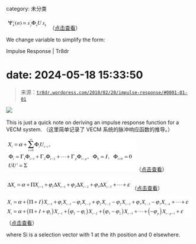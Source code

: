 category: 未分类

![](img/f6d46f1dcd1cb9b46288a987c6929417.png "Screen shot 2010-02-20 at 11.53.29 AM")（[点击查看](https://tr8dr.wordpress.com/wp-content/uploads/2010/02/screen-shot-2010-02-20-at-11-53-29-am.png)）

We change variable to simplify the form:

Impulse Response | Tr8dr

# date: 2024-05-18 15:33:50

> 来源：[`tr8dr.wordpress.com/2010/02/20/impulse-response/#0001-01-01`](https://tr8dr.wordpress.com/2010/02/20/impulse-response/#0001-01-01)

![](https://tr8dr.wordpress.com/wp-content/uploads/2010/02/screen-shot-2010-02-20-at-11-44-05-am.png)

This is just a quick note on deriving an impulse response function for a VECM system. （这里简单记录了 VECM 系统的脉冲响应函数的推导。）

![](img/121f46d2ca70a9688236817f291a490f.png "Recursive formulation")（[点击查看](https://tr8dr.wordpress.com/wp-content/uploads/2010/02/screen-shot-2010-02-20-at-11-47-18-am.png)）

![](img/5d63baae20decb58df54fb9502d6f29a.png "VECM")（[点击查看](https://tr8dr.wordpress.com/wp-content/uploads/2010/02/screen-shot-2010-02-20-at-11-40-57-am.png)）

![](img/cc6876cd291727ba33379637191e83b3.png "VECM to VAR form")（[点击查看](https://tr8dr.wordpress.com/wp-content/uploads/2010/02/screen-shot-2010-02-20-at-11-42-10-am.png)）

where Si is a selection vector with 1 at the ith position and 0 elsewhere.

<!--yml

We determine the partial derivative of ∂vj / ∂vk  (i.e. the impact of a change in the kth variable on the ith) after n time periods (t+n) to be:

Starting with a simplified VECM:（以一个简化的 VECM 为例：）

February 20, 2010 · 12:10 pm

Normally the cholesky decomposition is used to orthogonalize the covariance (U U’ = Σ), however other decompositions can be used, providing different measures of  response such as the Bernanke-Sims approach.（通常使用奇异值分解来正交化协方差（U U’ = Σ），然而也可以使用其他分解方法，提供不同的响应度量，如伯南克-西姆斯方法。）

Convert this into a form expressing in terms of X instead of ΔX:（将此转换为用 X 表示而不是ΔX 的形式：）

Basically we want to get the system into a form where we can take the partial derivatives at various lags. （基本上，我们希望将系统转换成一种形式，在这种形式下，我们可以对各种滞后进行偏导数计算。）
